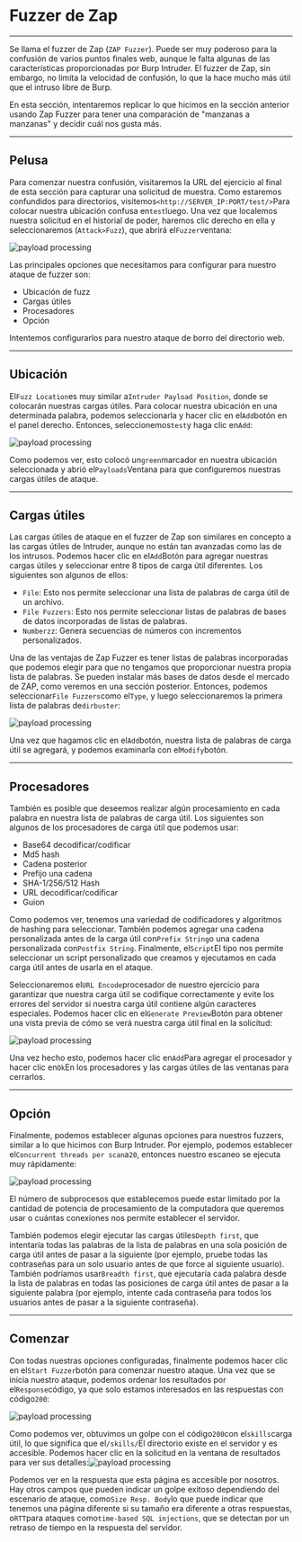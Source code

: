 # Fuzzer de Zap

---

Se llama el fuzzer de Zap (`ZAP Fuzzer`). Puede ser muy poderoso para la confusión de varios puntos finales web, aunque le falta algunas de las características proporcionadas por Burp Intruder. El fuzzer de Zap, sin embargo, no limita la velocidad de confusión, lo que la hace mucho más útil que el intruso libre de Burp.

En esta sección, intentaremos replicar lo que hicimos en la sección anterior usando Zap Fuzzer para tener una comparación de "manzanas a manzanas" y decidir cuál nos gusta más.

---

## Pelusa

Para comenzar nuestra confusión, visitaremos la URL del ejercicio al final de esta sección para capturar una solicitud de muestra. Como estaremos confundidos para directorios, visitemos`<http://SERVER_IP:PORT/test/>`Para colocar nuestra ubicación confusa en`test`luego. Una vez que localemos nuestra solicitud en el historial de poder, haremos clic derecho en ella y seleccionaremos (`Attack>Fuzz`), que abrirá el`Fuzzer`ventana:

![payload processing](https://academy.hackthebox.com/storage/modules/110/zap_fuzzer.jpg)

Las principales opciones que necesitamos para configurar para nuestro ataque de fuzzer son:

- Ubicación de fuzz
- Cargas útiles
- Procesadores
- Opción

Intentemos configurarlos para nuestro ataque de borro del directorio web.

---

## Ubicación

El`Fuzz Location`es muy similar a`Intruder Payload Position`, donde se colocarán nuestras cargas útiles. Para colocar nuestra ubicación en una determinada palabra, podemos seleccionarla y hacer clic en el`Add`botón en el panel derecho. Entonces, seleccionemos`test`y haga clic en`Add`:

![payload processing](https://academy.hackthebox.com/storage/modules/110/zap_fuzzer_add.jpg)

Como podemos ver, esto colocó un`green`marcador en nuestra ubicación seleccionada y abrió el`Payloads`Ventana para que configuremos nuestras cargas útiles de ataque.

---

## Cargas útiles

Las cargas útiles de ataque en el fuzzer de Zap son similares en concepto a las cargas útiles de Intruder, aunque no están tan avanzadas como las de los intrusos. Podemos hacer clic en el`Add`Botón para agregar nuestras cargas útiles y seleccionar entre 8 tipos de carga útil diferentes. Los siguientes son algunos de ellos:

- `File`: Esto nos permite seleccionar una lista de palabras de carga útil de un archivo.
- `File Fuzzers`: Esto nos permite seleccionar listas de palabras de bases de datos incorporadas de listas de palabras.
- `Numberzz`: Genera secuencias de números con incrementos personalizados.

Una de las ventajas de Zap Fuzzer es tener listas de palabras incorporadas que podemos elegir para que no tengamos que proporcionar nuestra propia lista de palabras. Se pueden instalar más bases de datos desde el mercado de ZAP, como veremos en una sección posterior. Entonces, podemos seleccionar`File Fuzzers`como el`Type`, y luego seleccionaremos la primera lista de palabras de`dirbuster`:

![payload processing](https://academy.hackthebox.com/storage/modules/110/zap_fuzzer_add_payload.jpg)

Una vez que hagamos clic en el`Add`botón, nuestra lista de palabras de carga útil se agregará, y podemos examinarla con el`Modify`botón.

---

## Procesadores

También es posible que deseemos realizar algún procesamiento en cada palabra en nuestra lista de palabras de carga útil. Los siguientes son algunos de los procesadores de carga útil que podemos usar:

- Base64 decodificar/codificar
- Md5 hash
- Cadena posterior
- Prefijo una cadena
- SHA-1/256/512 Hash
- URL decodificar/codificar
- Guion

Como podemos ver, tenemos una variedad de codificadores y algoritmos de hashing para seleccionar. También podemos agregar una cadena personalizada antes de la carga útil con`Prefix String`o una cadena personalizada con`Postfix String`. Finalmente, el`Script`El tipo nos permite seleccionar un script personalizado que creamos y ejecutamos en cada carga útil antes de usarla en el ataque.

Seleccionaremos el`URL Encode`procesador de nuestro ejercicio para garantizar que nuestra carga útil se codifique correctamente y evite los errores del servidor si nuestra carga útil contiene algún caracteres especiales. Podemos hacer clic en el`Generate Preview`Botón para obtener una vista previa de cómo se verá nuestra carga útil final en la solicitud:

![payload processing](https://academy.hackthebox.com/storage/modules/110/zap_fuzzer_add_processor.jpg)

Una vez hecho esto, podemos hacer clic en`Add`Para agregar el procesador y hacer clic en`Ok`En los procesadores y las cargas útiles de las ventanas para cerrarlos.

---

## Opción

Finalmente, podemos establecer algunas opciones para nuestros fuzzers, similar a lo que hicimos con Burp Intruder. Por ejemplo, podemos establecer el`Concurrent threads per scan`a`20`, entonces nuestro escaneo se ejecuta muy rápidamente:

![payload processing](https://academy.hackthebox.com/storage/modules/110/zap_fuzzer_options.jpg)

El número de subprocesos que establecemos puede estar limitado por la cantidad de potencia de procesamiento de la computadora que queremos usar o cuántas conexiones nos permite establecer el servidor.

También podemos elegir ejecutar las cargas útiles`Depth first`, que intentaría todas las palabras de la lista de palabras en una sola posición de carga útil antes de pasar a la siguiente (por ejemplo, pruebe todas las contraseñas para un solo usuario antes de que force al siguiente usuario). También podríamos usar`Breadth first`, que ejecutaría cada palabra desde la lista de palabras en todas las posiciones de carga útil antes de pasar a la siguiente palabra (por ejemplo, intente cada contraseña para todos los usuarios antes de pasar a la siguiente contraseña).

---

## Comenzar

Con todas nuestras opciones configuradas, finalmente podemos hacer clic en el`Start Fuzzer`botón para comenzar nuestro ataque. Una vez que se inicia nuestro ataque, podemos ordenar los resultados por el`Response`código, ya que solo estamos interesados ​​en las respuestas con código`200`:

![payload processing](https://academy.hackthebox.com/storage/modules/110/zap_fuzzer_attack.jpg)

Como podemos ver, obtuvimos un golpe con el código`200`con el`skills`carga útil, lo que significa que el`/skills/`El directorio existe en el servidor y es accesible. Podemos hacer clic en la solicitud en la ventana de resultados para ver sus detalles:![payload processing](https://academy.hackthebox.com/storage/modules/110/zap_fuzzer_dir.jpg)

Podemos ver en la respuesta que esta página es accesible por nosotros. Hay otros campos que pueden indicar un golpe exitoso dependiendo del escenario de ataque, como`Size Resp. Body`lo que puede indicar que tenemos una página diferente si su tamaño era diferente a otras respuestas, o`RTT`para ataques como`time-based SQL injections`, que se detectan por un retraso de tiempo en la respuesta del servidor.
